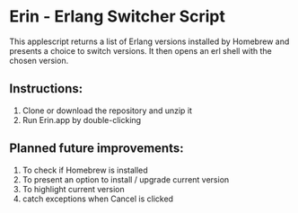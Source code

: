 # Erin - Erlang Switcher Script

This applescript returns a list of Erlang versions installed by Homebrew and presents a choice to switch versions. It then opens an erl shell with the chosen version.



## Instructions:
1. Clone or download the repository and unzip it
2. Run Erin.app by double-clicking


## Planned future improvements:
1. To check if Homebrew is installed
2. To present an option to install / upgrade current version
3. To highlight current version
4. catch exceptions when Cancel is clicked

